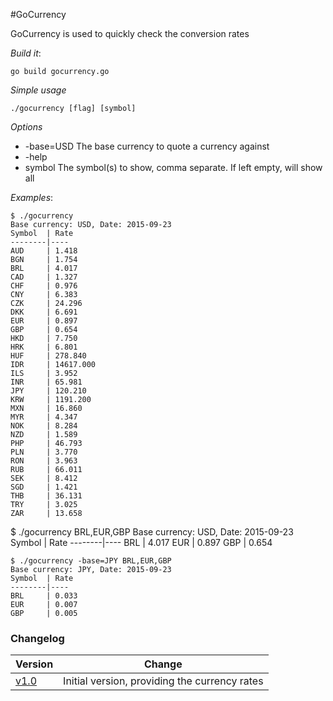 #GoCurrency

GoCurrency is used to quickly check the conversion rates

*Build it*: 

`go build gocurrency.go`

*Simple usage*

`./gocurrency [flag] [symbol]`

*Options*

- -base=USD The base currency to quote a currency against
- -help
- symbol    The symbol(s) to show, comma separate. If left empty, will show all

*Examples*:

```
$ ./gocurrency
Base currency: USD, Date: 2015-09-23
Symbol  | Rate
--------|----
AUD     | 1.418
BGN     | 1.754
BRL     | 4.017
CAD     | 1.327
CHF     | 0.976
CNY     | 6.383
CZK     | 24.296
DKK     | 6.691
EUR     | 0.897
GBP     | 0.654
HKD     | 7.750
HRK     | 6.801
HUF     | 278.840
IDR     | 14617.000
ILS     | 3.952
INR     | 65.981
JPY     | 120.210
KRW     | 1191.200
MXN     | 16.860
MYR     | 4.347
NOK     | 8.284
NZD     | 1.589
PHP     | 46.793
PLN     | 3.770
RON     | 3.963
RUB     | 66.011
SEK     | 8.412
SGD     | 1.421
THB     | 36.131
TRY     | 3.025
ZAR     | 13.658

```
$ ./gocurrency BRL,EUR,GBP
Base currency: USD, Date: 2015-09-23
Symbol  | Rate
--------|----
BRL     | 4.017
EUR     | 0.897
GBP     | 0.654

```
$ ./gocurrency -base=JPY BRL,EUR,GBP
Base currency: JPY, Date: 2015-09-23
Symbol  | Rate
--------|----
BRL     | 0.033
EUR     | 0.007
GBP     | 0.005
```

### Changelog

Version | Change
--------|----------
[v1.0]  | Initial version, providing the currency rates

[v1.0]: https://github.com/kenhkelly/GoCurrency/tree/v1.0